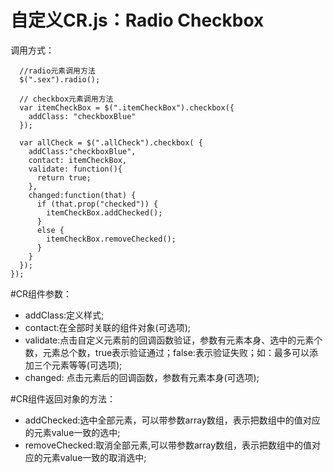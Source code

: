 自定义CR.js：Radio Checkbox
=======================
调用方式：
```
  //radio元素调用方法
  $(".sex").radio();

  // checkbox元素调用方法
  var itemCheckBox = $(".itemCheckBox").checkbox({
    addClass: "checkboxBlue"
  });

  var allCheck = $(".allCheck").checkbox( {
    addClass:"checkboxBlue", 
    contact: itemCheckBox,
    validate: function(){
      return true;
    },
    changed:function(that) {
      if (that.prop("checked")) {
        itemCheckBox.addChecked();
      }
      else {
        itemCheckBox.removeChecked();
      }
    }
  });
});
```

#CR组件参数： 
* addClass:定义样式;
* contact:在全部时关联的组件对象(可选项);
* validate:点击自定义元素前的回调函数验证，参数有元素本身、选中的元素个数，元素总个数，true表示验证通过；false:表示验证失败；如：最多可以添加三个元素等等(可选项);
* changed:  点击元素后的回调函数，参数有元素本身(可选项);

#CR组件返回对象的方法：
* addChecked:选中全部元素，可以带参数array数组，表示把数组中的值对应的元素value一致的选中;
* removeChecked:取消全部元素,可以带参数array数组，表示把数组中的值对应的元素value一致的取消选中;
